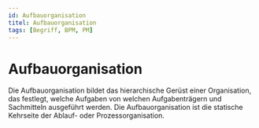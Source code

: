 ```yaml
---
id: Aufbauorganisation
titel: Aufbauorganisation
tags: [Begriff, BPM, PM]
---
```


# Aufbauorganisation 

Die Aufbauorganisation bildet das hierarchische Gerüst einer Organisation, das festlegt, welche Aufgaben von welchen Aufgabenträgern und Sachmitteln ausgeführt werden. Die Aufbauorganisation ist die statische Kehrseite der Ablauf- oder Prozessorganisation.

